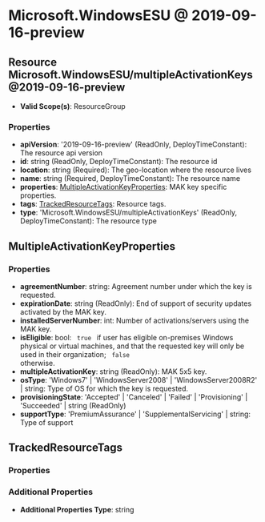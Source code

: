 # Microsoft.WindowsESU @ 2019-09-16-preview

## Resource Microsoft.WindowsESU/multipleActivationKeys@2019-09-16-preview
* **Valid Scope(s)**: ResourceGroup
### Properties
* **apiVersion**: '2019-09-16-preview' (ReadOnly, DeployTimeConstant): The resource api version
* **id**: string (ReadOnly, DeployTimeConstant): The resource id
* **location**: string (Required): The geo-location where the resource lives
* **name**: string (Required, DeployTimeConstant): The resource name
* **properties**: [MultipleActivationKeyProperties](#multipleactivationkeyproperties): MAK key specific properties.
* **tags**: [TrackedResourceTags](#trackedresourcetags): Resource tags.
* **type**: 'Microsoft.WindowsESU/multipleActivationKeys' (ReadOnly, DeployTimeConstant): The resource type

## MultipleActivationKeyProperties
### Properties
* **agreementNumber**: string: Agreement number under which the key is requested.
* **expirationDate**: string (ReadOnly): End of support of security updates activated by the MAK key.
* **installedServerNumber**: int: Number of activations/servers using the MAK key.
* **isEligible**: bool: <code> true </code> if user has eligible on-premises Windows physical or virtual machines, and that the requested key will only be used in their organization; <code> false </code> otherwise.
* **multipleActivationKey**: string (ReadOnly): MAK 5x5 key.
* **osType**: 'Windows7' | 'WindowsServer2008' | 'WindowsServer2008R2' | string: Type of OS for which the key is requested.
* **provisioningState**: 'Accepted' | 'Canceled' | 'Failed' | 'Provisioning' | 'Succeeded' | string (ReadOnly)
* **supportType**: 'PremiumAssurance' | 'SupplementalServicing' | string: Type of support

## TrackedResourceTags
### Properties
### Additional Properties
* **Additional Properties Type**: string

